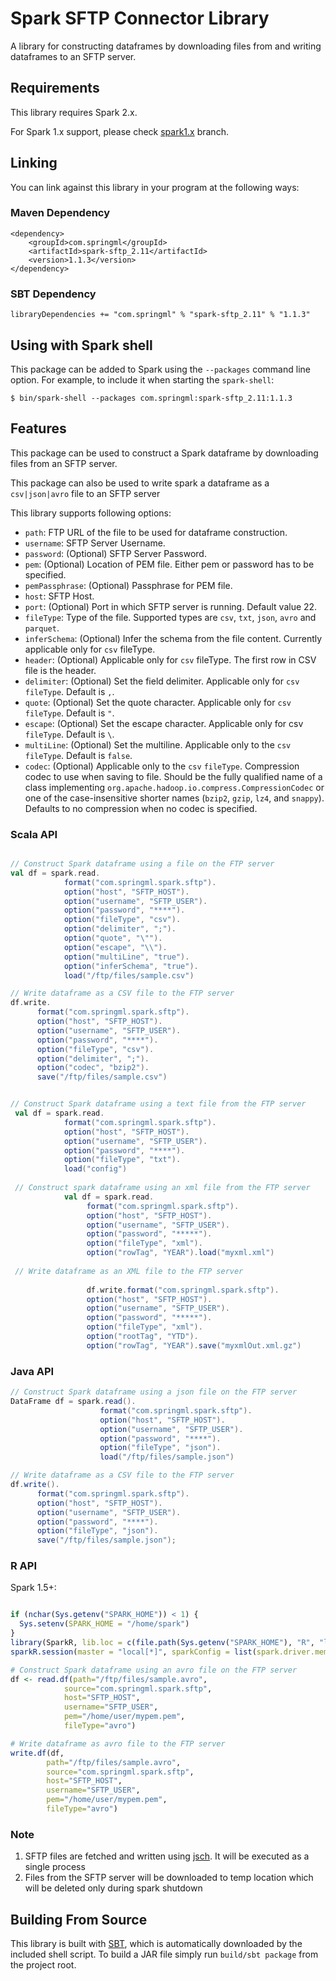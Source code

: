 # Spark SFTP Connector Library

A library for constructing dataframes by downloading files from and writing dataframes to an SFTP server.

## Requirements

This library requires Spark 2.x.

For Spark 1.x support, please check [spark1.x](https://github.com/springml/spark-sftp/tree/spark1.x) branch.

## Linking
You can link against this library in your program at the following ways:

### Maven Dependency
```
<dependency>
	<groupId>com.springml</groupId>
	<artifactId>spark-sftp_2.11</artifactId>
	<version>1.1.3</version>
</dependency>

```

### SBT Dependency
```
libraryDependencies += "com.springml" % "spark-sftp_2.11" % "1.1.3"
```


## Using with Spark shell
This package can be added to Spark using the `--packages` command line option.  For example, to include it when starting the `spark-shell`:

```
$ bin/spark-shell --packages com.springml:spark-sftp_2.11:1.1.3
```

## Features
This package can be used to construct a Spark dataframe by downloading files from an SFTP server.

This package can also be used to write spark a dataframe as a `csv|json|avro` file to an SFTP server

This library supports following options:
* `path`: FTP URL of the file to be used for dataframe construction.
* `username`: SFTP Server Username. 
* `password`: (Optional) SFTP Server Password. 
* `pem`: (Optional) Location of PEM file. Either pem or password has to be specified.
* `pemPassphrase`: (Optional) Passphrase for PEM file.
* `host`: SFTP Host.
* `port`: (Optional) Port in which SFTP server is running. Default value 22.
* `fileType`: Type of the file. Supported types are `csv`, `txt`, `json`, `avro` and `parquet`.
* `inferSchema`: (Optional) Infer the schema from the file content. Currently applicable only for `csv` fileType.
* `header`: (Optional) Applicable only for `csv` fileType. The first row in CSV file is the header.
* `delimiter`: (Optional) Set the field delimiter. Applicable only for `csv` `fileType`. Default is `,`.
* `quote`: (Optional) Set the quote character. Applicable only for `csv` `fileType`. Default is `"`.
* `escape`: (Optional) Set the escape character. Applicable only for csv `fileType`. Default is `\`.
* `multiLine`: (Optional) Set the multiline. Applicable only to the `csv` `fileType`. Default is `false`.
* `codec`: (Optional) Applicable only to the `csv` `fileType`. Compression codec to use when saving to file. Should be the fully qualified name of a class implementing `org.apache.hadoop.io.compress.CompressionCodec` or one of the case-insensitive shorter names (`bzip2`, `gzip`, `lz4`, and `snappy`). Defaults to no compression when no codec is specified.

### Scala API
```scala

// Construct Spark dataframe using a file on the FTP server
val df = spark.read.
            format("com.springml.spark.sftp").
            option("host", "SFTP_HOST").
            option("username", "SFTP_USER").
            option("password", "****").
            option("fileType", "csv").
            option("delimiter", ";").
            option("quote", "\"").
            option("escape", "\\").
            option("multiLine", "true").
            option("inferSchema", "true").
            load("/ftp/files/sample.csv")

// Write dataframe as a CSV file to the FTP server
df.write.
      format("com.springml.spark.sftp").
      option("host", "SFTP_HOST").
      option("username", "SFTP_USER").
      option("password", "****").
      option("fileType", "csv").
      option("delimiter", ";").
      option("codec", "bzip2").
      save("/ftp/files/sample.csv")


// Construct Spark dataframe using a text file from the FTP server
 val df = spark.read.
            format("com.springml.spark.sftp").
            option("host", "SFTP_HOST").
            option("username", "SFTP_USER").
            option("password", "****").
            option("fileType", "txt").
            load("config")
            
 // Construct spark dataframe using an xml file from the FTP server           
            val df = spark.read.
                 format("com.springml.spark.sftp").
                 option("host", "SFTP_HOST").
                 option("username", "SFTP_USER").
                 option("password", "*****").
                 option("fileType", "xml").
                 option("rowTag", "YEAR").load("myxml.xml")
                 
 // Write dataframe as an XML file to the FTP server           
           
                 df.write.format("com.springml.spark.sftp").
                 option("host", "SFTP_HOST").
                 option("username", "SFTP_USER").
                 option("password", "*****").
                 option("fileType", "xml").
                 option("rootTag", "YTD").
                 option("rowTag", "YEAR").save("myxmlOut.xml.gz")

```


### Java API
```java
// Construct Spark dataframe using a json file on the FTP server
DataFrame df = spark.read().
					format("com.springml.spark.sftp").
				    option("host", "SFTP_HOST").
				    option("username", "SFTP_USER").
				    option("password", "****").
				    option("fileType", "json").
				    load("/ftp/files/sample.json")

// Write dataframe as a CSV file to the FTP server
df.write().
      format("com.springml.spark.sftp").
      option("host", "SFTP_HOST").
      option("username", "SFTP_USER").
      option("password", "****").
      option("fileType", "json").
      save("/ftp/files/sample.json");
```

### R API
Spark 1.5+:
```r

if (nchar(Sys.getenv("SPARK_HOME")) < 1) {
  Sys.setenv(SPARK_HOME = "/home/spark")
}
library(SparkR, lib.loc = c(file.path(Sys.getenv("SPARK_HOME"), "R", "lib")))
sparkR.session(master = "local[*]", sparkConfig = list(spark.driver.memory = "2g"))

# Construct Spark dataframe using an avro file on the FTP server
df <- read.df(path="/ftp/files/sample.avro",
            source="com.springml.spark.sftp",
            host="SFTP_HOST",
            username="SFTP_USER",
            pem="/home/user/mypem.pem",
            fileType="avro")

# Write dataframe as avro file to the FTP server
write.df(df,
        path="/ftp/files/sample.avro",
        source="com.springml.spark.sftp",
        host="SFTP_HOST",
        username="SFTP_USER",
        pem="/home/user/mypem.pem",
        fileType="avro")
```

### Note
1. SFTP files are fetched and written using [jsch](http://www.jcraft.com/jsch/). It will be executed as a single process
2. Files from the SFTP server will be downloaded to temp location which will be deleted only during spark shutdown


## Building From Source
This library is built with [SBT](http://www.scala-sbt.org/0.13/docs/Command-Line-Reference.html), which is automatically downloaded by the included shell script. To build a JAR file simply run `build/sbt package` from the project root.
